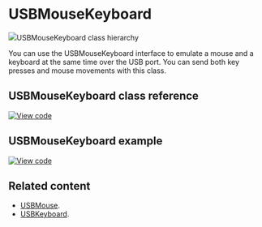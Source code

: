 # USBMouseKeyboard

<span class="images">![](https://os.mbed.com/docs/mbed-os/v6.6/mbed-os-api-doxy/class_u_s_b_mouse_keyboard.png)<span>USBMouseKeyboard class hierarchy</span></span>

You can use the USBMouseKeyboard interface to emulate a mouse and a keyboard at the same time over the USB port. You can send both key presses and mouse movements with this class.

## USBMouseKeyboard class reference

[![View code](https://www.mbed.com/embed/?type=library)](https://os.mbed.com/docs/mbed-os/v6.6/mbed-os-api-doxy/class_u_s_b_mouse_keyboard.html)

## USBMouseKeyboard example

[![View code](https://www.mbed.com/embed/?url=https://github.com/ARMmbed/mbed-os-snippet-USBMouseKeyboard/tree/v6.6)](https://github.com/ARMmbed/mbed-os-snippet-USBMouseKeyboard/blob/v6.6/main.cpp)

## Related content

- [USBMouse](../apis/usbmouse.html).
- [USBKeyboard](../apis/usbkeyboard.html).
